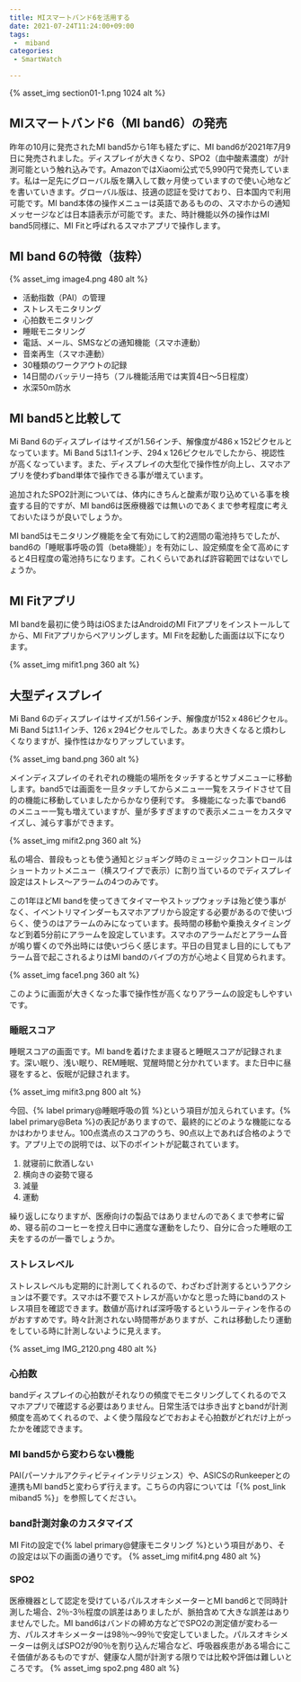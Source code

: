 ```yaml
---
title: MIスマートバンド6を活用する
date: 2021-07-24T11:24:00+09:00
tags:
 -  miband
categories:
 - SmartWatch

---
```

{% asset_img section01-1.png 1024 alt %}

## MIスマートバンド6（MI band6）の発売

昨年の10月に発売されたMI band5から1年も経たずに、MI band6が2021年7月9日に発売されました。ディスプレイが大きくなり、SPO2（血中酸素濃度）が計測可能という触れ込みです。AmazonではXiaomi公式で5,990円で発売しています。私は一足先にグローバル版を購入して数ヶ月使っていますので使い心地などを書いていきます。グローバル版は、技適の認証を受けており、日本国内で利用可能です。MI band本体の操作メニューは英語であるものの、スマホからの通知メッセージなどは日本語表示が可能です。また、時計機能以外の操作はMI band5同様に、MI Fitと呼ばれるスマホアプリで操作します。

<!-- more -->

## MI band 6の特徴（抜粋）

{% asset_img image4.png 480 alt %}

- 活動指数（PAI）の管理
- ストレスモニタリング
- 心拍数モニタリング
- 睡眠モニタリング
- 電話、メール、SMSなどの通知機能（スマホ連動）
- 音楽再生（スマホ連動）
- 30種類のワークアウトの記録
- 14日間のバッテリー持ち（フル機能活用では実質4日〜5日程度）
- 水深50m防水

## MI band5と比較して

Mi Band 6のディスプレイはサイズが1.56インチ、解像度が486ｘ152ピクセルとなっています。Mi Band 5は1.1インチ、294ｘ126ピクセルでしたから、視認性が高くなっています。また、ディスプレイの大型化で操作性が向上し、スマホアプリを使わずband単体で操作できる事が増えています。

追加されたSPO2計測については、体内にきちんと酸素が取り込めている事を検査する目的ですが、MI band6は医療機器では無いのであくまで参考程度に考えておいたほうが良いでしょうか。

MI band5はモニタリング機能を全て有効にして約2週間の電池持ちでしたが、band6の「睡眠事呼吸の質（beta機能）」を有効にし、設定頻度を全て高めにすると4日程度の電池持ちになります。これくらいであれば許容範囲ではないでしょうか。

## MI Fitアプリ

MI bandを最初に使う時はiOSまたはAndroidのMI Fitアプリをインストールしてから、MI Fitアプリからペアリングします。MI Fitを起動した画面は以下になります。

{% asset_img mifit1.png 360 alt %}

## 大型ディスプレイ

Mi Band 6のディスプレイはサイズが1.56インチ、解像度が152ｘ486ピクセル。Mi Band 5は1.1インチ、126ｘ294ピクセルでした。あまり大きくなると煩わしくなりますが、操作性はかなりアップしています。

{% asset_img band.png 360 alt %}

メインディスプレイのそれぞれの機能の場所をタッチするとサブメニューに移動します。band5では画面を一旦タッチしてからメニュー一覧をスライドさせて目的の機能に移動していましたからかなり便利です。
多機能になった事でband6のメニュー一覧も増えていますが、量が多すぎますので表示メニューをカスタマイズし、減らす事ができます。

{% asset_img mifit2.png 360 alt %}

私の場合、普段もっとも使う通知とジョギング時のミュージックコントロールはショートカットメニュー（横スワイプで表示）に割り当ているのでディスプレイ設定はストレス〜アラームの4つのみです。

この1年ほどMI bandを使ってきてタイマーやストップウォッチは殆ど使う事がなく、イベントリマインダーもスマホアプリから設定する必要があるので使いづらく、使うのはアラームのみになっています。長時間の移動や乗換えタイミングなど到着5分前にアラームを設定しています。スマホのアラームだとアラーム音が鳴り響くので外出時には使いづらく感じます。平日の目覚まし目的にしてもアラーム音で起こされるよりはMI bandのバイブの方が心地よく目覚められます。

{% asset_img face1.png 360 alt %}

このように画面が大きくなった事で操作性が高くなりアラームの設定もしやすいです。

### 睡眠スコア

睡眠スコアの画面です。MI bandを着けたまま寝ると睡眠スコアが記録されます。深い眠り、浅い眠り、REM睡眠、覚醒時間と分かれています。また日中に昼寝をすると、仮眠が記録されます。

{% asset_img mifit3.png 800 alt %}

今回、{% label primary@睡眠呼吸の質 %}という項目が加えられています。{% label primary@Beta %}の表記がありますので、最終的にどのような機能になるかはわかりません。100点満点のスコアのうち、90点以上であれば合格のようです。アプリ上での説明では、以下のポイントが記載されています。

1. 就寝前に飲酒しない
2. 横向きの姿勢で寝る
3. 減量
4. 運動

繰り返しになりますが、医療向けの製品ではありませんのであくまで参考に留め、寝る前のコーヒーを控え日中に適度な運動をしたり、自分に合った睡眠の工夫をするのが一番でしょうか。

### ストレスレベル

ストレスレベルも定期的に計測してくれるので、わざわざ計測するというアクションは不要です。スマホは不要でストレスが高いかなと思った時にbandのストレス項目を確認できます。数値が高ければ深呼吸するというルーティンを作るのがおすすめです。時々計測されない時間帯がありますが、これは移動したり運動をしている時に計測しないように見えます。

{% asset_img IMG_2120.png 480 alt %}

### 心拍数

bandディスプレイの心拍数がそれなりの頻度でモニタリングしてくれるのでスマホアプリで確認する必要はありません。日常生活では歩き出すとbandが計測頻度を高めてくれるので、よく使う階段などでおおよそ心拍数がどれだけ上がったかを確認できます。

### MI band5から変わらない機能

PAI(パーソナルアクティビティインテリジェンス）や、ASICSのRunkeeperとの連携もMI band5と変わらず行えます。こちらの内容については「{% post_link miband5 %}」を参照してください。

### band計測対象のカスタマイズ

MI Fitの設定で{% label primary@健康モニタリング %}という項目があり、その設定は以下の画面の通りです。
{% asset_img mifit4.png 480 alt %}

### SPO2

医療機器として認定を受けているパルスオキシメーターとMI band6とで同時計測した場合、2％-3％程度の誤差はありましたが、脈拍含めて大きな誤差はありませんでした。MI band6はバンドの締め方などでSPO2の測定値が変わる一方、パルスオキシメーターは98％〜99％で安定していました。パルスオキシメーターは例えばSPO2が90％を割り込んだ場合など、呼吸器疾患がある場合にこそ価値があるものですが、健康な人間が計測する限りでは比較や評価は難しいところです。
{% asset_img spo2.png 480 alt %}